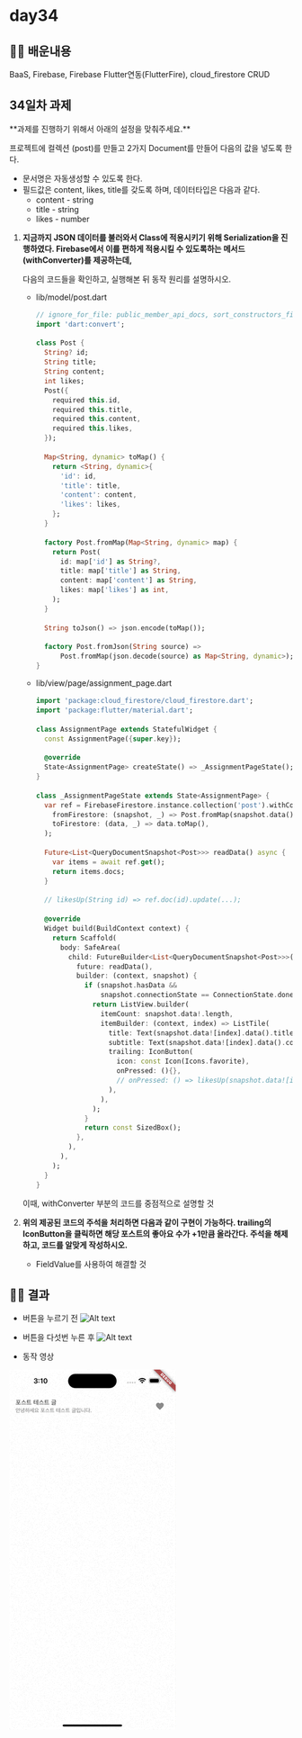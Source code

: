 # day34

## 🧑‍💻 배운내용 

BaaS, Firebase, Firebase Flutter연동(FlutterFire), cloud_firestore CRUD

## 34일차 과제

<aside>
 **과제를 진행하기 위해서 아래의 설정을 맞춰주세요.**

프로젝트에 컬렉션 (post)를 만들고 2가지 Document를 만들어 다음의 값을 넣도록 한다.



- 문서명은 자동생성할 수 있도록 한다.
- 필드값은 content, likes, title를 갖도록 하며, 데이터타입은 다음과 같다.
    - content - string
    - title - string
    - likes - number
</aside>

1. **지금까지 JSON 데이터를 불러와서 Class에 적용시키기 위해 Serialization을 진행하였다.
Firebase에서 이를 편하게 적용시킬 수 있도록하는 메서드 (withConverter)를 제공하는데,** 
    
    다음의 코드들을 확인하고, 실행해본 뒤 동작 원리를 설명하시오.
    
    - lib/model/post.dart
        
        ```dart
        // ignore_for_file: public_member_api_docs, sort_constructors_first
        import 'dart:convert';
        
        class Post {
          String? id;
          String title;
          String content;
          int likes;
          Post({
            required this.id,
            required this.title,
            required this.content,
            required this.likes,
          });
        
          Map<String, dynamic> toMap() {
            return <String, dynamic>{
              'id': id,
              'title': title,
              'content': content,
              'likes': likes,
            };
          }
        
          factory Post.fromMap(Map<String, dynamic> map) {
            return Post(
              id: map['id'] as String?,
              title: map['title'] as String,
              content: map['content'] as String,
              likes: map['likes'] as int,
            );
          }
        
          String toJson() => json.encode(toMap());
        
          factory Post.fromJson(String source) =>
              Post.fromMap(json.decode(source) as Map<String, dynamic>);
        }
        ```
        
    - lib/view/page/assignment_page.dart
        
        ```dart
        import 'package:cloud_firestore/cloud_firestore.dart';
        import 'package:flutter/material.dart';
        
        class AssignmentPage extends StatefulWidget {
          const AssignmentPage({super.key});
        
          @override
          State<AssignmentPage> createState() => _AssignmentPageState();
        }
        
        class _AssignmentPageState extends State<AssignmentPage> {
          var ref = FirebaseFirestore.instance.collection('post').withConverter(
            fromFirestore: (snapshot, _) => Post.fromMap(snapshot.data()!),
            toFirestore: (data, _) => data.toMap(),
          );
        
          Future<List<QueryDocumentSnapshot<Post>>> readData() async {
            var items = await ref.get();
            return items.docs;
          }
        
          // likesUp(String id) => ref.doc(id).update(...);
        
          @override
          Widget build(BuildContext context) {
            return Scaffold(
              body: SafeArea(
                child: FutureBuilder<List<QueryDocumentSnapshot<Post>>>(
                  future: readData(),
                  builder: (context, snapshot) {
                    if (snapshot.hasData &&
                        snapshot.connectionState == ConnectionState.done) {
                      return ListView.builder(
                        itemCount: snapshot.data!.length,
                        itemBuilder: (context, index) => ListTile(
                          title: Text(snapshot.data![index].data().title),
                          subtitle: Text(snapshot.data![index].data().content),
                          trailing: IconButton(
                            icon: const Icon(Icons.favorite),
                            onPressed: (){},
                            // onPressed: () => likesUp(snapshot.data![index].id),
                          ),
                        ),
                      );
                    }
                    return const SizedBox();
                  },
                ),
              ),
            );
          }
        }
        ```
        
    
    이때, withConverter 부분의 코드를 중점적으로 설명할 것
    
2. **위의 제공된 코드의 주석을 처리하면 다음과 같이 구현이 가능하다.
trailing의 IconButton을 클릭하면 해당 포스트의 좋아요 수가 +1만큼 올라간다.
주석을 해제하고, 코드를 알맞게 작성하시오.**
    
    
    - FieldValue를 사용하여 해결할 것

## 🧑‍💻 결과

- 버튼을 누르기 전
![Alt text](<스크린샷 2023-08-22 오전 3.10.10.png>)


- 버튼을 다섯번 누른 후
![Alt text](<스크린샷 2023-08-22 오전 3.09.01.png>)

- 동작 영상

![Alt text](<Simulator Screen Recording - iPhone 14 Pro Max - 2023-08-22 at 03.10.17.gif>)